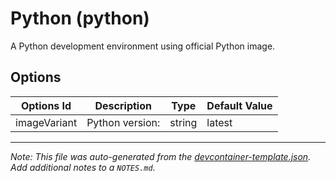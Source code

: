 
# Python (python)

A Python development environment using official Python image.

## Options

| Options Id | Description | Type | Default Value |
|-----|-----|-----|-----|
| imageVariant | Python version: | string | latest |



---

_Note: This file was auto-generated from the [devcontainer-template.json](https://github.com/metinsenturk/devcontainer-templates/blob/main/src/python/devcontainer-template.json).  Add additional notes to a `NOTES.md`._
